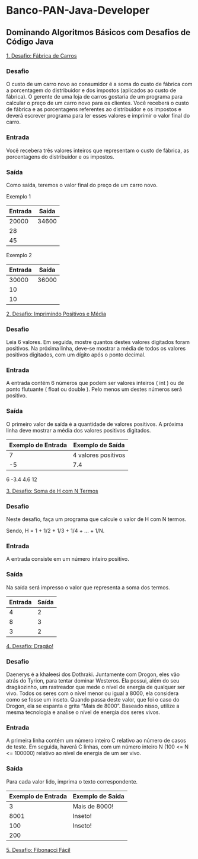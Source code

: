 # Banco-PAN-Java-Developer
## Dominando Algoritmos Básicos com Desafios de Código Java 
      
[1. Desafio: Fábrica de Carros](https://github.com/w3helton/Banco-PAN-Java-Developer/blob/c400668b0a6eab40462d0b44b245fc51743e38b3/Desafio:%20F%C3%A1brica%20de%20Carros/Desafio:%20F%C3%A1brica%20de%20Carros)

### Desafio
O custo de um carro novo ao consumidor é a soma do custo de fábrica com a porcentagem do distribuidor e dos impostos (aplicados ao custo de fábrica). O gerente de uma loja de carros gostaria de um programa para calcular o preço de um carro novo para os clientes. Você receberá o custo de fábrica e as porcentagens referentes ao distribuidor e os impostos e deverá escrever programa para ler esses valores e imprimir o valor final do carro.

### Entrada
Você recebera três valores inteiros que representam o custo de fábrica, as porcentagens do distribuidor e os impostos.

### Saída
Como saída, teremos o valor final do preço de um carro novo.

Exemplo 1

|Entrada|	Saída |
|-------|---------|
|20000  |  34600  |
|28     |         |
|45	  |         |
 

Exemplo 2

|Entrada|	Saída |
|-------|---------|
|30000  | 36000   |
|10     |         |
|10	  |         |


[2. Desafio: Imprimindo Positivos e Média](https://github.com/w3helton/Banco-PAN-Java-Developer/blob/1b681958ba110dd0ac3bf13ce6fe5fb33661eaab/Desafio:%20Imprimindo%20Positivos%20e%20M%C3%A9dia/Desafio:%20Imprimindo%20Positivos%20e%20M%C3%A9dia)
    
### Desafio

Leia 6 valores. Em seguida, mostre quantos destes valores digitados foram positivos. Na próxima linha, deve-se mostrar a média de todos os valores positivos digitados, com um dígito após o ponto decimal.

### Entrada
A entrada contém 6 números que podem ser valores inteiros ( int ) ou de ponto flutuante ( float ou double ). Pelo menos um destes números será positivo.

### Saída
O primeiro valor de saída é a quantidade de valores positivos. A próxima linha deve mostrar a média dos valores positivos digitados.

|Exemplo de Entrada|	Exemplo de Saída|
|------------------|--------------------|
|7                  | 4 valores positivos|
|-5                 |   7.4
6
-3.4
4.6
12

[3. Desafio: Soma de H com N Termos](https://github.com/w3helton/Banco-PAN-Java-Developer/blob/main/Desafio:%20Soma%20de%20H%20com%20N%20Termos/Desafio:%20Soma%20de%20H%20com%20N%20Termos)

### Desafio
Neste desafio, faça um programa que calcule o valor de H com N termos. 

Sendo, H = 1 + 1/2 + 1/3 + 1/4 + ... + 1/N. 

### Entrada 
A entrada consiste em um número inteiro positivo. 

### Saída 
Na saída será impresso o valor que representa a soma dos termos.

|Entrada|	Saída |
|-------|---------|
|   4   |    2    |
|   8   |    3    |
|   3	  |    2    |

[4. Desafio: Dragão!](#4-#Desafio-Dragão!)

### Desafio
Daenerys é a khaleesi dos Dothraki. Juntamente com Drogon, eles vão atrás do Tyrion, para tentar dominar Westeros. Ela possui, além do seu dragãozinho, um rastreador que mede o nível de energia de qualquer ser vivo. Todos os seres com o nível menor ou igual a 8000, ela considera como se fosse um inseto. Quando passa deste valor, que foi o caso do Drogon, ela se espanta e grita “Mais de 8000”. Baseado nisso, utilize a mesma tecnologia e analise o nível de energia dos seres vivos.

### Entrada
A primeira linha contém um número inteiro C relativo ao número de casos de teste. Em seguida, haverá C linhas, com um número inteiro N (100 <= N <= 100000) relativo ao nível de energia de um ser vivo.

### Saída
Para cada valor lido, imprima o texto correspondente.

 
|Exemplo de Entrada|Exemplo de Saída |
|------------------|-----------------|
|   3   | Mais de 8000!|
| 8001  |   Inseto!    |
|  100  |   Inseto!    |
|  200  |              |


[5. Desafio: Fibonacci Fácil](#5-#Desafio-Fibonacci-Fácil)
